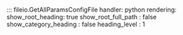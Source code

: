 # 
::: fileio.GetAllParamsConfigFile
    handler: python
    rendering:
      show_root_heading: true
      show_root_full_path : false
      show_category_heading : false
      heading_level : 1